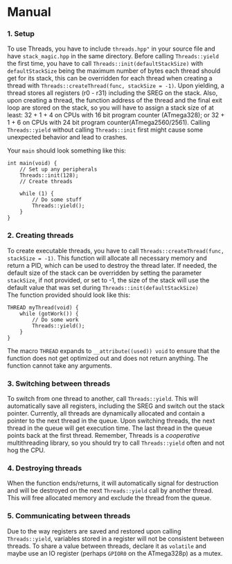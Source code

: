 # Manual
### 1. Setup
To use Threads, you have to include `threads.hpp"` in your source file and have `stack_magic.hpp` in the same directory. Before calling `Threads::yield` the first time, you have to call `Threads::init(defaultStackSize)` with `defaultStackSize` being the maximum number of bytes each thread should get for its stack, this can be overridden for each thread when creating a thread with `Threads::createThread(func, stackSize = -1)`. Upon yielding, a thread stores all registers (r0 - r31) including the SREG on the stack. Also, upon creating a thread, the function address of the thread and the final exit loop are stored on the stack, so you will have to assign a stack size of at least: 32 + 1 + 4 on CPUs with 16 bit program counter (ATmega328); or 32 + 1 + 6 on CPUs with 24 bit program counter(ATmega2560/2561).
Calling `Threads::yield` without calling `Threads::init` first might cause some unexpected behavior and lead to crashes.

Your `main` should look something like this:
```
int main(void) {
    // Set up any peripherals
    Threads::init(128);
    // Create threads
    
    while (1) {
        // Do some stuff
        Threads::yield();
    }
}
```
### 2. Creating threads
To create executable threads, you have to call `Threads::createThread(func, stackSize = -1)`. This function will allocate all necessary memory and return a PID, which can be used to destroy the thread later. If needed, the default size of the stack can be overridden by setting the parameter `stackSize`, if not provided, or set to -1, the size of the stack will use the default value that was set during `Threads::init(defaultStackSize)`  
The function provided should look like this:
```
THREAD myThread(void) {
    while (gotWork()) {
        // Do some work
        Threads::yield();
    }
}
```
The macro `THREAD` expands to `__attribute((used)) void` to ensure that the function does not get optimized out and does not return anything. The function cannot take any arguments.  
### 3. Switching between threads
To switch from one thread to another, call `Threads::yield`. This will automatically save all registers, including the SREG and switch out the stack pointer. Currently, all threads are dynamically allocated and contain a pointer to the next thread in the queue. Upon switching threads, the next thread in the queue will get execution time. The last thread in the queue points back at the first thread. Remember, Threads is a *cooperative* multithreading library, so you should try to call `Threads::yield` often and not hog the CPU.

### 4. Destroying threads
When the function ends/returns, it will automatically signal for destruction and will be destroyed on the next `Threads::yield` call by another thread. This will free allocated memory and exclude the thread from the queue.

### 5. Communicating between threads
Due to the way registers are saved and restored upon calling `Threads::yield`, variables stored in a register will not be consistent between threads. To share a value between threads, declare it as `volatile` and maybe use an IO register (perhaps `GPIOR0` on the ATmega328p) as a mutex.
